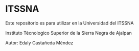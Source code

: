 # ITSSNA
Este repositorio es para utilizar en la Universidad del ITSSNA

Instituto Técnologico Superior de la Sierra Negra de Ajalpan

Autor: Edaly Castañeda Méndez
